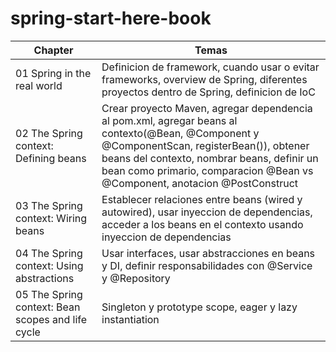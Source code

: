 # spring-start-here-book

|Chapter |Temas|
|---|---|
| 01 Spring in the real world | Definicion de framework, cuando usar o evitar frameworks, overview de Spring, diferentes proyectos dentro de Spring, definicion de IoC |
| 02 The Spring context: Defining beans | Crear proyecto Maven, agregar dependencia al pom.xml, agregar beans al contexto(@Bean, @Component y @ComponentScan, registerBean()), obtener beans del contexto, nombrar beans, definir un bean como primario, comparacion @Bean vs @Component, anotacion @PostConstruct |
| 03 The Spring context: Wiring beans | Establecer relaciones entre beans (wired y autowired), usar inyeccion de dependencias, acceder a los beans en el contexto usando inyeccion de dependencias |
| 04 The Spring context: Using abstractions | Usar interfaces, usar abstracciones en beans y DI, definir responsabilidades con @Service y @Repository |
| 05 The Spring context: Bean scopes and life cycle | Singleton y prototype scope, eager y lazy instantiation |


